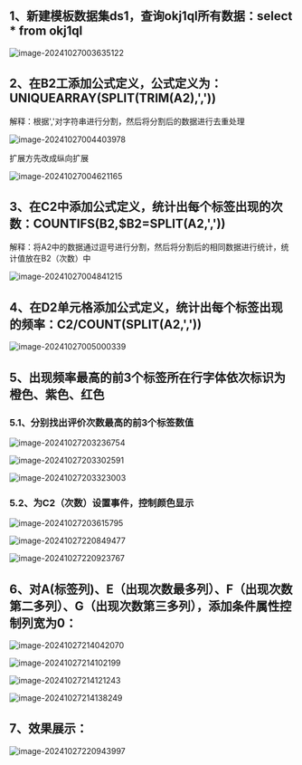 ## 1、新建模板数据集ds1，查询okj1ql所有数据：select * from okj1ql

![image-20241027003635122](04.频率统计(20分).assets/image-20241027003635122.png)

## 2、在B2工添加公式定义，公式定义为：UNIQUEARRAY(SPLIT(TRIM(A2),','))

解释：根据','对字符串进行分割，然后将分割后的数据进行去重处理

![image-20241027004403978](04.频率统计(20分).assets/image-20241027004403978.png)

扩展方先改成纵向扩展

![image-20241027004621165](04.频率统计(20分).assets/image-20241027004621165.png)

## 3、在C2中添加公式定义，统计出每个标签出现的次数：COUNTIFS(B2,$B2=SPLIT(A2,','))

解释：将A2中的数据通过逗号进行分割，然后将分割后的相同数据进行统计，统计值放在B2（次数）中

![image-20241027004841215](04.频率统计(20分).assets/image-20241027004841215.png)

## 4、在D2单元格添加公式定义，统计出每个标签出现的频率：C2/COUNT(SPLIT(A2,','))

![image-20241027005000339](04.频率统计(20分).assets/image-20241027005000339.png)

## 5、出现频率最高的前3个标签所在行字体依次标识为橙色、紫色、红色

### 5.1、分别找出评价次数最高的前3个标签数值

![image-20241027203236754](04.频率统计(20分).assets/image-20241027203236754.png)

![image-20241027203302591](04.频率统计(20分).assets/image-20241027203302591.png)

![image-20241027203323003](04.频率统计(20分).assets/image-20241027203323003.png)

### 5.2、为C2（次数）设置事件，控制颜色显示

![image-20241027203615795](04.频率统计(20分).assets/image-20241027203615795.png)

![image-20241027220849477](04.频率统计(20分).assets/image-20241027220849477.png)

![image-20241027220923767](04.频率统计(20分).assets/image-20241027220923767.png)

## 6、对A(标签列)、E（出现次数最多列）、F（出现次数第二多列）、G（出现次数第三多列），添加条件属性控制列宽为0：

![image-20241027214042070](04.频率统计(20分).assets/image-20241027214042070.png)

![image-20241027214102199](04.频率统计(20分).assets/image-20241027214102199.png)

![image-20241027214121243](04.频率统计(20分).assets/image-20241027214121243.png)

![image-20241027214138249](04.频率统计(20分).assets/image-20241027214138249.png)

## 7、效果展示：

![image-20241027220943997](04.频率统计(20分).assets/image-20241027220943997.png)